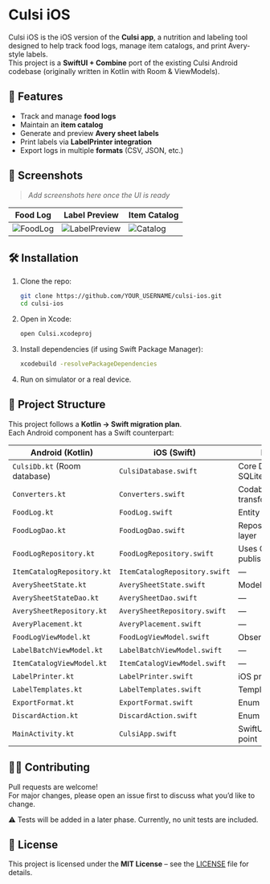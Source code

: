 # Culsi iOS

Culsi iOS is the iOS version of the **Culsi app**, a nutrition and labeling tool designed to help track food logs, manage item catalogs, and print Avery-style labels.  
This project is a **SwiftUI + Combine** port of the existing Culsi Android codebase (originally written in Kotlin with Room & ViewModels).

## 🚀 Features
- Track and manage **food logs**  
- Maintain an **item catalog**  
- Generate and preview **Avery sheet labels**  
- Print labels via **LabelPrinter integration**  
- Export logs in multiple **formats** (CSV, JSON, etc.)  

## 📸 Screenshots
> _Add screenshots here once the UI is ready_

| Food Log | Label Preview | Item Catalog |
|----------|---------------|--------------|
| ![FoodLog](docs/images/foodlog.png) | ![LabelPreview](docs/images/labels.png) | ![Catalog](docs/images/catalog.png) |

## 🛠 Installation
1. Clone the repo:
   ```sh
   git clone https://github.com/YOUR_USERNAME/culsi-ios.git
   cd culsi-ios
   ```
2. Open in Xcode:
   ```sh
   open Culsi.xcodeproj
   ```
3. Install dependencies (if using Swift Package Manager):
   ```sh
   xcodebuild -resolvePackageDependencies
   ```
4. Run on simulator or a real device.

## 📂 Project Structure
This project follows a **Kotlin → Swift migration plan**.  
Each Android component has a Swift counterpart:

| Android (Kotlin)             | iOS (Swift)                | Notes |
|-------------------------------|----------------------------|-------|
| `CulsiDb.kt` (Room database) | `CulsiDatabase.swift`      | Core Data / SQLite wrapper |
| `Converters.kt`              | `Converters.swift`         | Codable / custom transforms |
| `FoodLog.kt`                 | `FoodLog.swift`            | Entity model |
| `FoodLogDao.kt`              | `FoodLogDao.swift`         | Repository/Data layer |
| `FoodLogRepository.kt`       | `FoodLogRepository.swift`  | Uses Combine publishers |
| `ItemCatalogRepository.kt`   | `ItemCatalogRepository.swift` | — |
| `AverySheetState.kt`         | `AverySheetState.swift`    | Model for UI state |
| `AverySheetStateDao.kt`      | `AverySheetDao.swift`      | — |
| `AverySheetRepository.kt`    | `AverySheetRepository.swift` | — |
| `AveryPlacement.kt`          | `AveryPlacement.swift`     | — |
| `FoodLogViewModel.kt`        | `FoodLogViewModel.swift`   | ObservableObject |
| `LabelBatchViewModel.kt`     | `LabelBatchViewModel.swift` | — |
| `ItemCatalogViewModel.kt`    | `ItemCatalogViewModel.swift` | — |
| `LabelPrinter.kt`            | `LabelPrinter.swift`       | iOS printing APIs |
| `LabelTemplates.kt`          | `LabelTemplates.swift`     | Template models |
| `ExportFormat.kt`             | `ExportFormat.swift`       | Enum in Swift |
| `DiscardAction.kt`            | `DiscardAction.swift`      | Enum in Swift |
| `MainActivity.kt`             | `CulsiApp.swift`           | SwiftUI entry point |

## 🧑‍💻 Contributing
Pull requests are welcome!  
For major changes, please open an issue first to discuss what you’d like to change.  

⚠️ Tests will be added in a later phase. Currently, no unit tests are included.  

## 📜 License
This project is licensed under the **MIT License** – see the [LICENSE](LICENSE) file for details.


